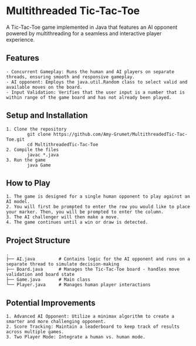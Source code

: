 # Multithreaded Tic-Tac-Toe
A Tic-Tac-Toe game implemented in Java that features an AI opponent powered by multithreading for a seamless and interactive player experience.

## Features
    - Concurrent Gameplay: Runs the human and AI players on separate threads, ensuring smooth and responsive gameplay. 
    - AI opponent: Employs the java.util.Random class to select valid and available moves on the board. 
    - Input Validation: Verifies that the user input is a number that is within range of the game board and has not already been played.
    
## Setup and Installation
    1. Clone the repository
            git clone https://github.com/Amy-Grumet/MultithreadedTic-Tac-Toe.git
            cd MultithreadedTic-Tac-Toe
    2. Compile the files
            javac *.java
    3. Run the game
            java Game
    
## How to Play
    1. The game is designed for a single human opponent to play against an AI model.
    2. You will first be prompted to enter the row you would like to place your marker. Then, you will be prompted to enter the column. 
    3. The AI challenger will then make a move. 
    4. The game continues until a win or draw is detected. 

## Project Structure 
    .
    ├── AI.java         # Contains logic for the AI opponent and runs on a separate thread to simulate decision-making
    ├── Board.java      # Manages the Tic-Tac-Toe board - handles move validation and board state
    ├── Game.java       # Main class 
    └── Player.java     # Manages human player interactions


## Potential Improvements
    1. Advanced AI Opponent: Utilize a minimax algorithm to create a smarter and more challenging opponent.
    2. Score Tracking: Maintain a leaderboard to keep track of results across multiple games.
    3. Two Player Mode: Integrate a human vs. human mode. 


